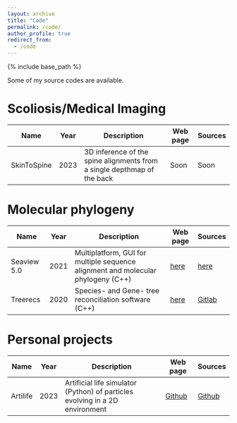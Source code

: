 ```yaml
---
layout: archive
title: "Code"
permalink: /code/
author_profile: true
redirect_from:
  - /code
---
```


{% include base_path %}


Some of my source codes are available.

# Scoliosis/Medical Imaging

| Name             | Year | Description | Web page | Sources |
|------------------|------|-------------|----------|---------|
| SkinToSpine      | 2023 | 3D inference of the spine alignments from a single depthmap of the back |  Soon        |   Soon      |


# Molecular phylogeny

| Name        | Year  | Description                                                                      | Web page                                       | Sources                                                      |
| ----------- | ----- |----------------------------------------------------------------------------------| ---------------------------------------------- | ------------------------------------------------------------ |
| Seaview 5.0 | 2021  | Multiplatform, GUI for multiple sequence alignment and molecular phylogeny (C++) | [here](https://doua.prabi.fr/software/seaview) | [here](https://doua.prabi.fr/software/seaview)               |
| Treerecs    | 2020  | Species- and Gene- tree reconciliation software (C++)                          | [here](https://project.inria.fr/treerecs/)     | [Gitlab](https://gitlab.inria.fr/Phylophile/Treerecs)        |

# Personal projects

| Name        | Year  | Description                                                                  | Web page                                       | Sources                                                      |
| ----------- | ----- |------------------------------------------------------------------------------| ---------------------------------------------- | ------------------------------------------------------------ |
| Artilife    | 2023  | Artificial life simulator (Python) of particles evolving in a 2D environment | [Github](https://github.com/cometicon/artilife)| [Github](https://github.com/cometicon/artilife)              |

<!---| Mabadilko   | 2018  | Artificial life simulator of evolving bacteria populations                  | NA                                             | NA                                                           |
| HuttonSim   | 2014  | Simulator following Hutton artificial chemistry laws with additional rules  | NA                                             | NA                                                           | -->
